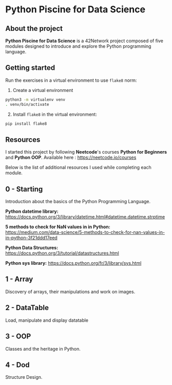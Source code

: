 # Python Piscine for Data Science

## About the project

**Python Piscine for Data Science** is a 42Network project composed of five modules designed to introduce and explore the Python programming language.

## Getting started 

Run the exercises in a virtual environment to use `flake8` norm:

1. Create a virtual environment

```bash
python3 -m virtualenv venv
. venv/bin/activate
```

2. Install `flake8` in the virtual environment:

```bash
pip install flake8
```

## Resources

I started this project by following **Neetcode**'s courses **Python for Beginners** and **Python OOP**. Available here : https://neetcode.io/courses

Below is the list of additional resources I used while completing each module. 

## 0 - Starting
Introduction about the basics of the Python Programming Language.

**Python datetime library:** https://docs.python.org/3/library/datetime.html#datetime.datetime.strptime

**5 methods to check for NaN values in in Python:** https://medium.com/data-science/5-methods-to-check-for-nan-values-in-in-python-3f21ddd17eed

**Python Data Structures:** https://docs.python.org/3/tutorial/datastructures.html 

**Python sys library:** https://docs.python.org/fr/3/library/sys.html

## 1 - Array
Discovery of arrays, their manipulations and work on images. 

## 2 - DataTable
Load, manipulate and display datatable

## 3 - OOP
Classes and the heritage in Python.

## 4 - Dod
Structure Design.

